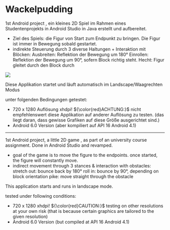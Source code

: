 # Wackelpudding
1st Android project , ein kleines 2D Spiel im Rahmen eines Studentenprojekts in Android Studio in Java erstellt und aufbereitet.

- Ziel des Spiels: die Figur von Start zum Endpunkt zu bringen. Die Figur ist immer in Bewegung sobald gestartet. 
- indirekte Steuerung durch 3 diverse Haltungen + Interaktion mit Blöcken:
Ausbreiten: Reflektion der Bewegung um 180°
Einrollen: Reflektion der Bewegung um 90°, sofern Block richtig steht.
Hecht: Figur gleitet durch den Block durch

![](https://github.com/kurtstrik/Wackelpudding/tree/master/app/src/main/res/drawable/preview.gif)


Diese Applikation startet und läuft automatisch im Landscape/Waagrechten Modus

unter folgenden Bedingungen getestet:

- 720 x 1280 Auflösung xhdpi! ${\color{red}ACHTUNG:}$  nicht empfehlenswert diese Applikation auf anderer Auflösung zu testen. 
(das liegt daran, dass gewisse Grafiken auf diese Größe ausgerichtet sind.)
- Android 6.0 Version (aber kompiliert auf API 16 Android 4.1)

-------------------------------------
1st Android project, a little 2D game , as part of an university course assignment. Done in Android Studio and revamped.

- goal of the game is to move the figure to the endpoints. once started, the figure will constantly move.
- indirect movement through 3 stances & interaction with obstacles:
stretch out: bounce back by 180°
roll in: bounce by 90°, depending on block orientation
pike: move straight through the obstacle


This application starts and runs in landscape mode.

tested under following conditions:

- 720 x 1280 xhdpi! ${\color{red}CAUTION:}$ testing on other resolutions at your own risk (that is because certain graphics are tailored to the given resolution)
- Android 6.0 Version (but compiled at API 16 Android 4.1)
